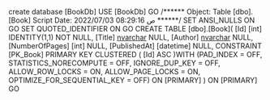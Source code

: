 create database [BookDb]
USE [BookDb]
GO
/****** Object:  Table [dbo].[Book]    Script Date: 2022/07/03 08:29:16 ص ******/
SET ANSI_NULLS ON
GO
SET QUOTED_IDENTIFIER ON
GO
CREATE TABLE [dbo].[Book](
	[Id] [int] IDENTITY(1,1) NOT NULL,
	[Title] [nvarchar](50) NULL,
	[Author] [nvarchar](50) NULL,
	[NumberOfPages] [int] NULL,
	[PublishedAt] [datetime] NULL,
 CONSTRAINT [PK_Book] PRIMARY KEY CLUSTERED 
(
	[Id] ASC
)WITH (PAD_INDEX = OFF, STATISTICS_NORECOMPUTE = OFF, IGNORE_DUP_KEY = OFF, ALLOW_ROW_LOCKS = ON, ALLOW_PAGE_LOCKS = ON, OPTIMIZE_FOR_SEQUENTIAL_KEY = OFF) ON [PRIMARY]
) ON [PRIMARY]
GO
